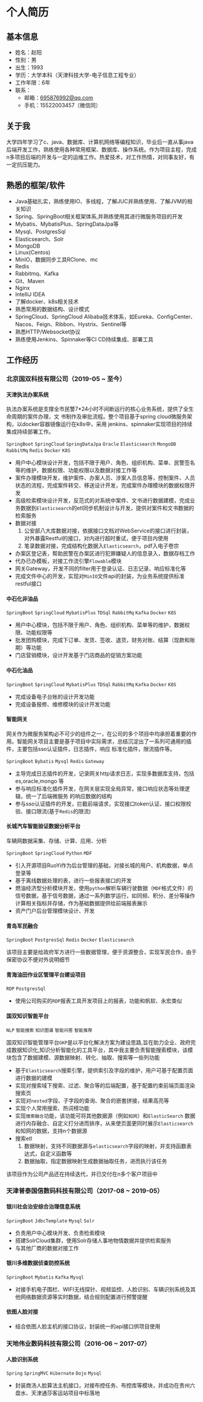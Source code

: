# 个人简历

## 基本信息

- 姓名：赵阳
- 性别：男
- 出生：1993
- 学历：大学本科（天津科技大学-电子信息工程专业）
- 工作年限：6年
- 联系：
    - 邮箱：695876992@qq.com
    - 手机：15522003457（微信同）

## 关于我

大学四年学习了c、java、数据库、计算机网络等编程知识，毕业后一直从事java后端开发工作，熟练使用各种常用框架、数据库、操作系统。作为项目主程，完成n多项目后端的开发与一定的运维工作。热爱技术，对工作热情，对同事友好，有一定抗压能力。

## 熟悉的框架/软件

- Java基础扎实，熟练使用IO、多线程，了解JUC并熟练使用、了解JVM的相关知识
- Spring、SpringBoot相关框架体系,并熟练使用其进行微服务项目的开发
- Mybatis、MybatisPlus、SpringDataJpa等
- Mysql、PostgresSql
- Elasticsearch、Solr
- MongoDB
- Linux(Centos)
- MinIO，数据同步工具RClone、mc
- Redis
- Rabbitmq、Kafka
- Git、Maven
- Nginx
- IntelliJ IDEA
- 了解docker、k8s相关技术
- 熟悉常用的数据结构、设计模式
- SpringCloud、SpringCloud Alibaba技术体系，如Eureka、ConfigCenter、Nacos、Feign、Ribbon、Hystrix、Sentinel等
- 熟悉HTTP/Websocket协议
- 熟练使用Jenkins、Spinnaker等CI CD持续集成、部署工具

## 工作经历

### 北京国双科技有限公司（2019-05 ~ 至今）

#### 天津执法办案系统

执法办案系统是支撑全市民警7*24小时不间断运行的核心业务系统，提供了全生命周期的案件办理，文
书制作及审批流程。整个项目基于spring cloud微服务架构，以docker容器镜像运行在k8s中，采用
jenkins、spinnaker实现项目的持续集成持续部署工作。

`SpringBoot` `SpringCloud` `SpringDataJpa` `Oracle` `Elasticsearch` `MongoDB` `RabbitMq` `Redis` `Docker` `K8S`

- 用户中心模块设计开发，包括不限于用户、角色、组织机构、菜单、民警签名等的维护，数据权限、功能权限以及数据对接工作等
- 案件办理模块开发，维护案件、办案人员、涉案人员信息等，控制案件、人员状态的流程，完成案件转交、移送设计开发，完成案件办理模块的数据权限开发
- 高级检索模块设计开发，反范式的对系统中案件、文书进行数据建模，完成业务数据到`Elasticsearch`的etl同步机制设计与开发，提供对案件和文书数据的检索服务
- 数据对接
    1. 公安部八大库数据对接，依据接口文档对WebService的接口进行封装，对外暴露Restful的接口，对内进行超时重试，便于项目内使用
    2. 笔录数据对接，完成结构化数据入`Elasticsearch`，pdf入电子卷宗
- 办案区登记表，帮助民警在办案区进行犯罪嫌疑人的信息录入，数据存档工作
- 代办已办模板，对接工作流引擎`Flowable`模块
- 网关Gateway，开发不同的filter用于登录认证、日志记录、响应标准化等
- 完成文件中心的开发，实现对`MinIO`文件api的封装，为业务系统提供标准restful接口

#### 中石化非油品

`SpringBoot` `SpringCloud` `MybatisPlus` `TDSql` `RabbitMq` `Kafka` `Docker` `K8S`

- 用户中心模块，包括不限于用户、角色、组织机构、菜单等的维护，数据权限、功能权限等
- 批发团购模块，完成下订单、发货、签收、退货，财务对账、结算（现款和账期）等功能
- 门店营销模块，设计开发基于门店商品的促销方案功能

#### 中石化油品

`SpringBoot` `SpringCloud` `MybatisPlus` `TDSql` `RabbitMq` `Kafka` `Docker` `K8S`

- 完成设备电子台账的设计开发功能
- 完成设备报修、维修模块的设计开发功能

#### 智能网关

网关作为微服务架构必不可少的组件之一，在公司的多个项目中均承担着重要的作用。智能网关项目主要是基于项目中实际需求，总结沉淀出了一系列可通用的插件，主要包括sso认证插件，日志插件，响应
标准化插件，限流插件等。

`SpringBoot` `Bybatis` `Mysql` `Redis` `Gateway`

- 主导完成日志插件的开发，记录网关http请求日志，实现多数据库支持，包括es,oracle,mongo
  等
- 参与响应标准化插件开发，在网关层实现全局异常，接口响应状态等处理逻辑，统一了后端微服务
  的响应数据的结构
- 参与sso认证插件的开发，拦截前端请求，实现接口token认证、接口权限校验、接口限流(基于`Redis`的限流)

#### 长城汽车智能验证数据分析平台

车辆网数据采集、存储、计算、应用、分析

`SpringBoot` `SpringCloud` `Python` `MDF`

- 引入开源项目RuoYi作为后台管理的基础，对接长城的用户、机构数据，单点登录等
- 基于离线数据处理的表，进行一些报表接口的开发
- 燃油经济型分析模块开发，使用`python`解析车辆行驶数据（`MDF`格式文件）的信号数据，基于信号数据，通过一系列数学运行，如同频、积分、差分等操作计算相关指标并存储，作为基础数据提供给前端报表展示
- 资产门户后台管理模块设计、开发

#### 青岛军民融合

`SpringBoot` `PostgresSql` `Redis` `Docker` `Elasticsearch`

该项目主要是给政府军方进行一些数据管理，便于资源整合，实现军民合作，由于保密协议不便对外说明细节

#### 青海油田作业区管理平台建设项目

`RDP` `PostgresSql`

- 使用公司购买的`RDP`报表工具开发项目上的报表，功能和帆软、永宏类似

#### 国双知识智能平台

`NLP` `智能搜索` `知识图谱` `智能问答` `智能推荐`

国双知识智能管理平台`GKP`是以平台化解决方案为建设思路,旨在助力企业、政府完成数据知识化,知识分析智能化的工具平台，其中我主要负责智能搜索模块，该模块包含了数据建模、源数据映射、转化、抽取、搜索等一些列功能

- 基于`Elasticsearch`搜索引擎，提供索引及字段的维护，用户可基于配置页面进行数据的建模
- 实现对搜索域下搜索、过滤、聚合等的后端配置，基于配置约束前端页面渲染搜索页
- 实现对`nested`字段、子字段的查询、聚合的嵌套拼接，结果高亮等
- 实现个人常用搜索、热词榜功能
- 实现`搜索融合`功能，该功能可将其他数据源（例如`知网`）和`ElasticSearch`
  数据进行内存融合、自定义打分进而排序，从来使页面更同时展示`Elasticsearch`和知网的数据，支持n个数据源
- 搜索etl
    1. 数据映射，支持不同数据源与`elasticsearch`字段的映射，并支持函数表达式，自定义函数等
    2. 数据抽取，指定数据映射生成数据抽取任务，进而执行该任务

该项目作为公司产品还在持续迭代，并已交付在n多个客户项目中

### 天津普泰国信数码科技有限公司（2017-08 ~ 2019-05）

#### 银川社会治安综合治理信息系统

`SpringBoot` `JdbcTemplate` `Mysql` `Solr`

- 负责用户中心模块开发、负责检索模块
- 搭建SolrCloud集群，使用Solr存储人事地物情数据并提供检索服务
- 与其他厂商的数据对接工作

#### 银川多维数据侦查防控系统

`SpringBoot` `Mybatis` `Kafka` `Mysql`

- 对接手机电子围栏、WIFI无线探针、视频监控、人脸识别、车辆识别系统及其他网络数据资源等实时数据，结合规则配置进行预警提醒

#### 依图人脸对接

- 结合依图人脸主机的接口协议，封装统一的api接口供项目使用

### 天地伟业数码科技有限公司（2016-06 ~ 2017-07）

#### 人脸识别系统

`Spring` `SpringMVC` `Hibernate` `Dojo` `Mysql`

- 封装商汤人脸算法主机接口，对接布控任务、布控库等模块，并成功在贵州六盘水、天津通莎客运站项目中标落地












